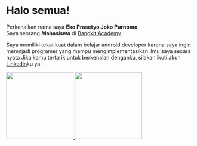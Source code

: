 # Halo semua! 
Perkenalkan nama saya **Eko Prasetyo Joko Purnomo**.\
Saya seorang **Mahasiswa** di [Bangkit Academy](https://grow-google.translate.goog/intl/id_id/bangkit/?_x_tr_sl=en&_x_tr_tl=id&_x_tr_hl=id&_x_tr_pto=tc&tab=machine-learning&_x_tr_hist=true).

Saya memiliki tekat kuat dalam belajar android developer karena saya ingin memnjadi programer yang mampu mengimplementasikan ilmu saya secara nyata
Jika kamu tertarik untuk berkenalan denganku, silakan ikuti akun [Linkedin](https://www.linkedin.com/in/masekopras/)ku ya.
 
<p align="left">
<a href="https://github.com/gilangadhan">
  <img height="180em" src="https://github-readme-stats-eight-theta.vercel.app/api?username=gilangadhan&show_icons=true&theme=algolia&include_all_commits=true&count_private=true"/>
  <img height="180em" src="https://github-readme-stats-eight-theta.vercel.app/api/top-langs/?username=gilangadhan&layout=compact&langs_count=8&theme=algolia"/>
</a>
</p>
